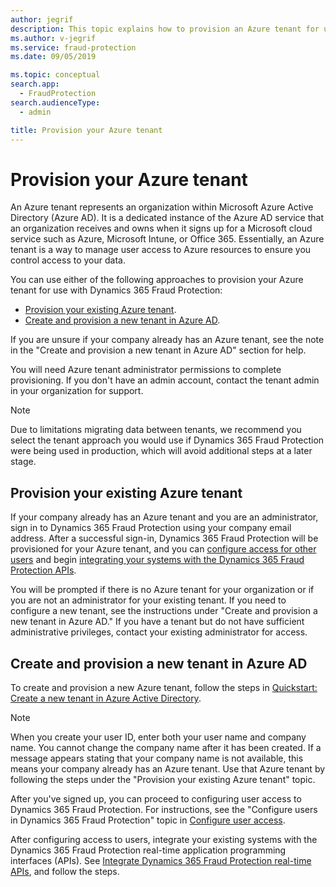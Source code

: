 ```yaml
---
author: jegrif
description: This topic explains how to provision an Azure tenant for use with Microsoft Dynamics 365 Fraud Protection.
ms.author: v-jegrif
ms.service: fraud-protection
ms.date: 09/05/2019

ms.topic: conceptual
search.app: 
  - FraudProtection
search.audienceType:
  - admin

title: Provision your Azure tenant
---
```


# Provision your Azure tenant

An Azure tenant represents an organization within Microsoft Azure Active Directory (Azure AD). It is a dedicated instance of the Azure AD service that an organization receives and owns when it signs up for a Microsoft cloud service such as Azure, Microsoft Intune, or Office 365. Essentially, an Azure tenant is a way to manage user access to Azure resources to ensure you control access to your data.

You can use either of the following approaches to provision your Azure tenant for use with Dynamics 365 Fraud Protection:

- [Provision your existing Azure tenant](provision-azure-tenant.md#provision-your-existing-azure-tenant).
- [Create and provision a new tenant in Azure AD](provision-azure-tenant.md#create-and-provision-a-new-tenant-in-azure-ad).

If you are unsure if your company already has an Azure tenant, see the note in the "Create and provision a new tenant in Azure AD" section for help.

You will need Azure tenant administrator permissions to complete provisioning. If you don't have an admin account, contact the tenant admin in your organization for support.

> [!NOTE]
>  Due to limitations migrating data between tenants, we recommend you select the tenant approach you would use if Dynamics 365 Fraud Protection were being used in production, which will avoid additional steps at a later stage.

## Provision your existing Azure tenant

If your company already has an Azure tenant and you are an administrator, sign in to Dynamics 365 Fraud Protection using your company email address. After a successful sign-in, Dynamics 365 Fraud Protection will be provisioned for your Azure tenant, and you can [configure access for other users](configure-user-access.md) and begin [integrating your systems with the Dynamics 365 Fraud Protection APIs](integrate-real-time-api.md).

You will be prompted if there is no Azure tenant for your organization or if you are not an administrator for your existing tenant. If you need to configure a new tenant, see the instructions under "Create and provision a new tenant in Azure AD." If you have a tenant but do not have sufficient administrative privileges, contact your existing administrator for access.

## Create and provision a new tenant in Azure AD

To create and provision a new Azure tenant, follow the steps in [Quickstart: Create a new tenant in Azure Active Directory](https://docs.microsoft.com/azure/active-directory/fundamentals/active-directory-access-create-new-tenant).

> [!NOTE]
> When you create your user ID, enter both your user name and company name. You cannot change the company name after it has been created. If a message appears stating that your company name is not available, this means your company already has an Azure tenant. Use that Azure tenant by following the steps under the "Provision your existing Azure tenant" topic. 

After you've signed up, you can proceed to configuring user access to Dynamics 365 Fraud Protection. For instructions, see the "Configure users in Dynamics 365 Fraud Protection" topic in [Configure user access](configure-user-access.md).

After configuring access to users, integrate your existing systems with the Dynamics 365 Fraud Protection real-time application programming interfaces (APIs). See [Integrate Dynamics 365 Fraud Protection real-time APIs](integrate-real-time-api.md), and follow the steps.
